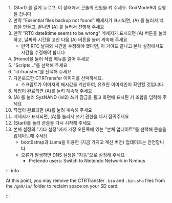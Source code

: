 1. (Start) 를 길게 누르고, 이 상태에서 콘솔의 전원을 켜 주세요. GodMode9이 실행될 겁니다
2. 만약 "Essential files backup not found" 메세지가 표시되면, (A) 룰 눌러서 백업을 만들고, 끝나면 (A) 를 눌러서 진행해 주세요
3. 만약 "RTC date&time seems to be wrong" 메세지가 표시되면 (A) 버튼을 눌러 하고, 날짜와 시간을 고친 다음 (A) 버튼을 눌러 계속해 주세요
    - 만약 RTC 날짜와 시간을 수정해야 했다면, 이 가이드 끝나고 본체 설정에서도 시간을 수정해야 합니다
4. (Home)을 눌러 작업 메뉴를 열어 주세요
5. "Scripts..."를 선택해 주세요
6. "ctrtransfer"를 선택해 주세요
7. 다운로드한 CTRTransfer 이미지를 선택하세요.
    - 스크립트가 이미지의 해시값을 계산하여, 유효한 이미지인지 확인할 것입니다.
8. 작업이 완료되면 (A)를 눌려 계속해 주세요
9. (A) 를 눌러 SysNAND (lvl2) 쓰기 잠금을 풀고 화면에 표시된 키 조합을 입력해 주세요
10. 작업이 완료되면 (A)를 눌려 계속해 주세요
11. 메세지가 표시되면, (A)를 눌러서 쓰기 권한을 다시 잠궈주세요
12. (Start)를 눌러 콘솔을 다시 시작해 주세요
13. 본체 설정의 "기타 설정"에서 가장 오른쪽에 있는 "본체 업데이트"를 선택해 콘솔을 업데이트해 주세요
    - boot9strap과 Luma을 이용한 (지금 가지고 계신 버전) 업데이트는 안전합니다
    - 오류가 발생하면 DNS 설정을 "자동"으로 설정해 주세요
        - Pretendo users: Switch to Nintendo Network in Nimbus

::: info

At this point, you may remove the CTRTransfer `.bin` and `.bin.sha` files  from the `/gm9/in/` folder to reclaim space on your SD card.

:::
